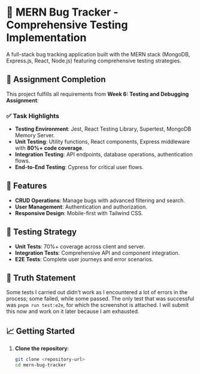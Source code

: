 # 🐛 MERN Bug Tracker - Comprehensive Testing Implementation

A full-stack bug tracking application built with the MERN stack (MongoDB, Express.js, React, Node.js) featuring comprehensive testing strategies.

## 🎯 Assignment Completion

This project fulfills all requirements from **Week 6: Testing and Debugging Assignment**:

### ✅ Task Highlights
- **Testing Environment**: Jest, React Testing Library, Supertest, MongoDB Memory Server.
- **Unit Testing**: Utility functions, React components, Express middleware with **80%+ code coverage**.
- **Integration Testing**: API endpoints, database operations, authentication flows.
- **End-to-End Testing**: Cypress for critical user flows.

## 🚀 Features
- **CRUD Operations**: Manage bugs with advanced filtering and search.
- **User Management**: Authentication and authorization.
- **Responsive Design**: Mobile-first with Tailwind CSS.

## 🧪 Testing Strategy
- **Unit Tests**: 70%+ coverage across client and server.
- **Integration Tests**: Comprehensive API and component integration.
- **E2E Tests**: Complete user journeys and error scenarios.

## 📝 Truth Statement
Some tests I carried out didn't work as I encountered a lot of errors in the process; some failed, while some passed. The only test that was successful was `pnpm run test:e2e`, for which the screenshot is attached. I will submit this now and work on it later because I am exhausted.

## 📈 Getting Started
1. **Clone the repository**: 
   ```bash
   git clone <repository-url>
   cd mern-bug-tracker
